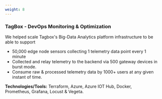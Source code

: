```yaml
---
weight: 8
---
```


### TagBox - DevOps Monitoring & Optimization

We helped scale Tagbox's Big-Data Analytics platform infrastructure to be able to support

- 50,000 edge node sensors collecting 1 telemetry data point every 1 minute
- Collected and relay telemetry to the backend via 500 gateway devices in burst mode.
- Consume raw & processed telemetry data by 1000+ users at any given instant of time.

**Technologies/Tools:** Terraform, Azure, Azure IOT Hub, Docker, Prometheus, Grafana, Locust & Vegeta.
